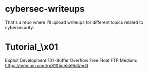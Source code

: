# cybersec-writeups
That's a repo where I'll upload writeups for different topics related to cybersecurity.

# Tutorial_\x01 
Exploit Development 101 - Buffer Overflow Free Float FTP
Medium: https://medium.com/p/81ff5ce559b3/edit
